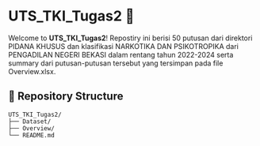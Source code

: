 # UTS_TKI_Tugas2 🚀

Welcome to **UTS_TKI_Tugas2**! Repostiry ini berisi 50 putusan dari direktori PIDANA KHUSUS dan klasifikasi NARKOTIKA DAN PSIKOTROPIKA dari PENGADILAN NEGERI BEKASI dalam rentang tahun 2022-2024 serta summary dari putusan-putusan tersebut yang tersimpan pada file Overview.xlsx.


## 📁 Repository Structure

```plaintext
UTS_TKI_Tugas2/
├── Dataset/                  
├── Overview/           
└── README.md       
